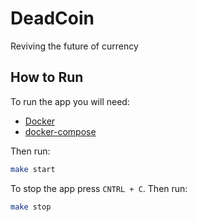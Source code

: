 # DeadCoin

Reviving the future of currency

## How to Run

To run the app you will need:

- [Docker](https://docs.docker.com/get-docker/)
- [docker-compose](https://docs.docker.com/compose/install/)

Then run:

```bash
make start
```

To stop the app press `CNTRL + C`. Then run:

```bash
make stop
```
